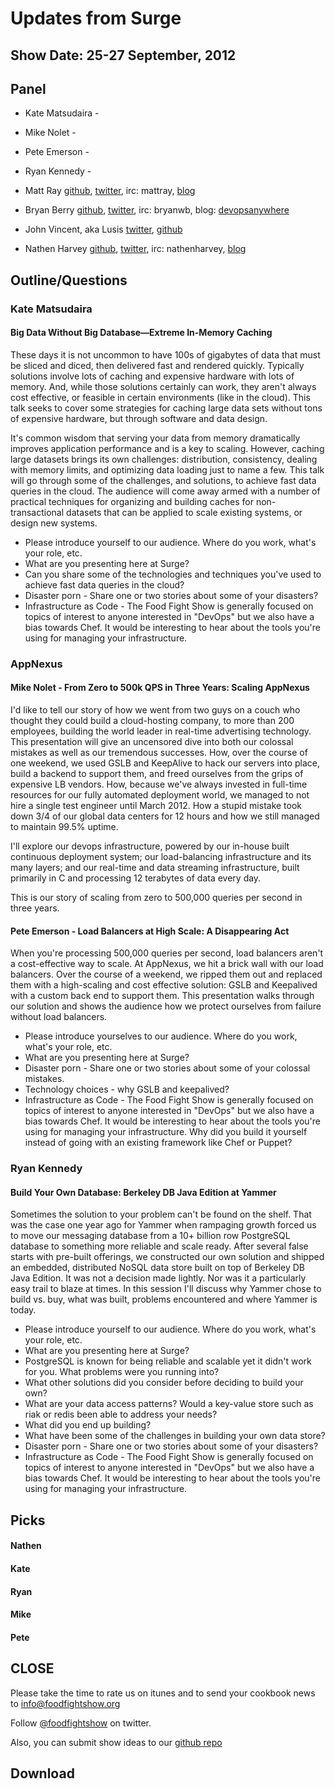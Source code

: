 Updates from Surge
==================

Show Date: 25-27 September, 2012
--------------------------------

Panel<a name="panel"></a>
-----

* Kate Matsudaira - 
* Mike Nolet - 
* Pete Emerson - 
* Ryan Kennedy - 

* Matt Ray [github](http://github.com/mattray), [twitter](http://twitter.com/mattray), irc: mattray, [blog](http://www.leastresistance.net/)
* Bryan Berry [github](http://github.com/bryanwb), [twitter](http://twitter.com/bryanwb), irc: bryanwb, blog: [devopsanywhere](http://devopsanywhere.blogspot.com)
* John Vincent, aka Lusis [twitter](https://twitter.com/#!/lusis), [github](https://github.com/lusis)
* Nathen Harvey [github](http://github.com/nathenharvey), [twitter](http://twitter.com/nathenharvey), irc: nathenharvey, [blog](http://nathenharvey.com)


Outline/Questions
-----------------
### Kate Matsudaira

#### Big Data Without Big Database—Extreme In-Memory Caching

These days it is not uncommon to have 100s of gigabytes of data that must be sliced and diced, then delivered fast and rendered quickly. Typically solutions involve lots of caching and expensive hardware with lots of memory. And, while those solutions certainly can work, they aren't always cost effective, or feasible in certain environments (like in the cloud). This talk seeks to cover some strategies for caching large data sets without tons of expensive hardware, but through software and data design.

It's common wisdom that serving your data from memory dramatically improves application performance and is a key to scaling. However, caching large datasets brings its own challenges: distribution, consistency, dealing with memory limits, and optimizing data loading just to name a few. This talk will go through some of the challenges, and solutions, to achieve fast data queries in the cloud. The audience will come away armed with a number of practical techniques for organizing and building caches for non-transactional datasets that can be applied to scale existing systems, or design new systems.

* Please introduce yourself to our audience.  Where do you work, what's your role, etc.
* What are you presenting here at Surge?
* Can you share some of the technologies and techniques you've used to achieve fast data queries in the cloud?
* Disaster porn - Share one or two stories about some of your disasters?
* Infrastructure as Code - The Food Fight Show is generally focused on topics of interest to anyone interested in "DevOps" but we also have a bias towards Chef.  It would be interesting to hear about the tools you're using for managing your infrastructure.

### AppNexus

#### Mike Nolet - From Zero to 500k QPS in Three Years: Scaling AppNexus
I'd like to tell our story of how we went from two guys on a couch who thought they could build a cloud-hosting company, to more than 200 employees, building the world leader in real-time advertising technology. This presentation will give an uncensored dive into both our colossal mistakes as well as our tremendous successes. How, over the course of one weekend, we used GSLB and KeepAlive to hack our servers into place, build a backend to support them, and freed ourselves from the grips of expensive LB vendors. How, because we've always invested in full-time resources for our fully automated deployment world, we managed to not hire a single test engineer until March 2012. How a stupid mistake took down 3/4 of our global data centers for 12 hours and how we still managed to maintain 99.5% uptime.

I'll explore our devops infrastructure, powered by our in-house built continuous deployment system; our load-balancing infrastructure and its many layers; and our real-time and data streaming infrastructure, built primarily in C and processing 12 terabytes of data every day.

This is our story of scaling from zero to 500,000 queries per second in three years.

#### Pete Emerson - Load Balancers at High Scale: A Disappearing Act

When you're processing 500,000 queries per second, load balancers aren't a cost-effective way to scale. At AppNexus, we hit a brick wall with our load balancers. Over the course of a weekend, we ripped them out and replaced them with a high-scaling and cost effective solution: GSLB and Keepalived with a custom back end to support them. This presentation walks through our solution and shows the audience how we protect ourselves from failure without load balancers.

* Please introduce yourselves to our audience.  Where do you work, what's your role, etc.
* What are you presenting here at Surge?
* Disaster porn - Share one or two stories about some of your colossal mistakes.
* Technology choices - why GSLB and keepalived?
* Infrastructure as Code - The Food Fight Show is generally focused on topics of interest to anyone interested in "DevOps" but we also have a bias towards Chef.  It would be interesting to hear about the tools you're using for managing your infrastructure.  Why did you build it yourself instead of going with an existing framework like Chef or Puppet?


### Ryan Kennedy

#### Build Your Own Database: Berkeley DB Java Edition at Yammer

Sometimes the solution to your problem can't be found on the shelf. That was the case one year ago for Yammer when rampaging growth forced us to move our messaging database from a 10+ billion row PostgreSQL database to something more reliable and scale ready. After several false starts with pre-built offerings, we constructed our own solution and shipped an embedded, distributed NoSQL data store built on top of Berkeley DB Java Edition. It was not a decision made lightly. Nor was it a particularly easy trail to blaze at times. In this session I'll discuss why Yammer chose to build vs. buy, what was built, problems encountered and where Yammer is today.

* Please introduce yourself to our audience.  Where do you work, what's your role, etc.
* What are you presenting here at Surge?
* PostgreSQL is known for being reliable and scalable yet it didn't work for you.  What problems were you running into?
* What other solutions did you consider before deciding to build your own?
* What are your data access patterns?  Would a key-value store such as riak or redis been able to address your needs?
* What did you end up building?
* What have been some of the challenges in building your own data store?
* Disaster porn - Share one or two stories about some of your disasters?
* Infrastructure as Code - The Food Fight Show is generally focused on topics of interest to anyone interested in "DevOps" but we also have a bias towards Chef.  It would be interesting to hear about the tools you're using for managing your infrastructure.

Picks<a name="picks"></a>
-----

#### Nathen

#### Kate

#### Ryan

#### Mike

#### Pete



CLOSE
-----

Please take the time to rate us on itunes and to send your cookbook
news to info@foodfightshow.org

Follow [@foodfightshow](http://twitter.com/foodfightshow) on twitter.

Also, you can submit show ideas to our [github repo](https://github.com/foodfight/showz)



Download
--------
